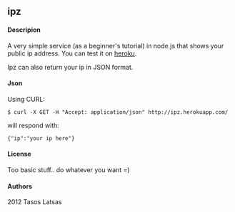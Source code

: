 ipz
---

#### Descripion

A very simple service (as a beginner's tutorial) in node.js that shows
your public ip address. You can test it on [heroku](http://ipz.herokuapp.com/).

Ipz can also return your ip in JSON format.


#### Json
Using CURL:

    $ curl -X GET -H "Accept: application/json" http://ipz.herokuapp.com/

will respond with:

    {"ip":"your ip here"}


#### License

Too basic stuff.. do whatever you want =)


#### Authors

2012 Tasos Latsas
